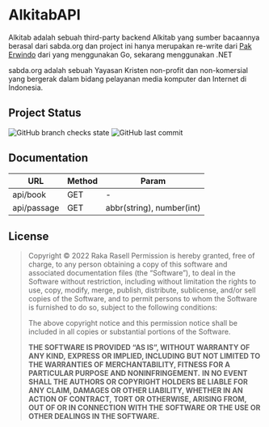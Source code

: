 

# AlkitabAPI


Alkitab adalah sebuah third-party backend Alkitab yang sumber bacaannya berasal dari sabda.org dan project ini hanya merupakan re-write dari [Pak Erwindo](https://github.com/erwindosianipar/api-alkitab) dari yang menggunakan Go, sekarang menggunakan .NET

sabda.org adalah sebuah Yayasan Kristen non-profit dan non-komersial yang bergerak dalam bidang pelayanan media komputer dan Internet di Indonesia.

## Project Status
![GitHub branch checks state](https://img.shields.io/github/checks-status/raselldev/AlkitabAPI/main) ![GitHub last commit](https://img.shields.io/github/last-commit/raselldev/AlkitabAPI)


## Documentation
| URL | Method | Param|
|--|--|--|
|api/book  | GET |-|
|api/passage  | GET |abbr(string), number(int)|



## License

> Copyright © 2022 Raka Rasell Permission is hereby granted, free of
> charge, to any person obtaining a copy of this software and associated
> documentation files (the “Software”), to deal in the Software without
> restriction, including without limitation the rights to use, copy,
> modify, merge, publish, distribute, sublicense, and/or sell copies of
> the Software, and to permit persons to whom the Software is furnished
> to do so, subject to the following conditions:
> 
> The above copyright notice and this permission notice shall be
> included in all copies or substantial portions of the Software.
> 
> **THE SOFTWARE IS PROVIDED “AS IS”, WITHOUT WARRANTY OF ANY KIND,**
> **EXPRESS OR IMPLIED, INCLUDING BUT NOT LIMITED TO THE WARRANTIES OF**
> **MERCHANTABILITY, FITNESS FOR A PARTICULAR PURPOSE AND NONINFRINGEMENT.**
> **IN NO EVENT SHALL THE AUTHORS OR COPYRIGHT HOLDERS BE LIABLE FOR ANY**
> **CLAIM, DAMAGES OR OTHER LIABILITY, WHETHER IN AN ACTION OF CONTRACT,**
> **TORT OR OTHERWISE, ARISING FROM, OUT OF OR IN CONNECTION WITH THE**
> **SOFTWARE OR THE USE OR OTHER DEALINGS IN THE SOFTWARE.**
